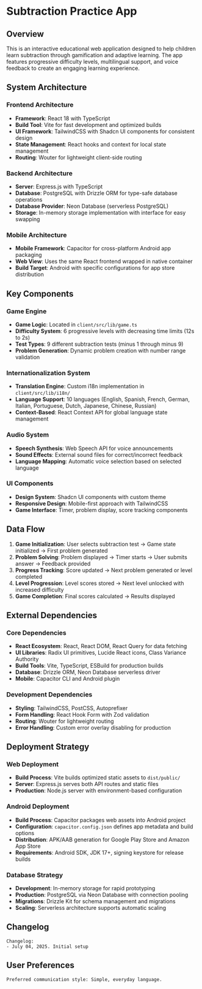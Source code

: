 # Subtraction Practice App

## Overview

This is an interactive educational web application designed to help children learn subtraction through gamification and adaptive learning. The app features progressive difficulty levels, multilingual support, and voice feedback to create an engaging learning experience.

## System Architecture

### Frontend Architecture
- **Framework**: React 18 with TypeScript
- **Build Tool**: Vite for fast development and optimized builds
- **UI Framework**: TailwindCSS with Shadcn UI components for consistent design
- **State Management**: React hooks and context for local state management
- **Routing**: Wouter for lightweight client-side routing

### Backend Architecture
- **Server**: Express.js with TypeScript
- **Database**: PostgreSQL with Drizzle ORM for type-safe database operations
- **Database Provider**: Neon Database (serverless PostgreSQL)
- **Storage**: In-memory storage implementation with interface for easy swapping

### Mobile Architecture
- **Mobile Framework**: Capacitor for cross-platform Android app packaging
- **Web View**: Uses the same React frontend wrapped in native container
- **Build Target**: Android with specific configurations for app store distribution

## Key Components

### Game Engine
- **Game Logic**: Located in `client/src/lib/game.ts`
- **Difficulty System**: 6 progressive levels with decreasing time limits (12s to 2s)
- **Test Types**: 9 different subtraction tests (minus 1 through minus 9)
- **Problem Generation**: Dynamic problem creation with number range validation

### Internationalization System
- **Translation Engine**: Custom i18n implementation in `client/src/lib/i18n/`
- **Language Support**: 10 languages (English, Spanish, French, German, Italian, Portuguese, Dutch, Japanese, Chinese, Russian)
- **Context-Based**: React Context API for global language state management

### Audio System
- **Speech Synthesis**: Web Speech API for voice announcements
- **Sound Effects**: External sound files for correct/incorrect feedback
- **Language Mapping**: Automatic voice selection based on selected language

### UI Components
- **Design System**: Shadcn UI components with custom theme
- **Responsive Design**: Mobile-first approach with TailwindCSS
- **Game Interface**: Timer, problem display, score tracking components

## Data Flow

1. **Game Initialization**: User selects subtraction test → Game state initialized → First problem generated
2. **Problem Solving**: Problem displayed → Timer starts → User submits answer → Feedback provided
3. **Progress Tracking**: Score updated → Next problem generated or level completed
4. **Level Progression**: Level scores stored → Next level unlocked with increased difficulty
5. **Game Completion**: Final scores calculated → Results displayed

## External Dependencies

### Core Dependencies
- **React Ecosystem**: React, React DOM, React Query for data fetching
- **UI Libraries**: Radix UI primitives, Lucide React icons, Class Variance Authority
- **Build Tools**: Vite, TypeScript, ESBuild for production builds
- **Database**: Drizzle ORM, Neon Database serverless driver
- **Mobile**: Capacitor CLI and Android plugin

### Development Dependencies
- **Styling**: TailwindCSS, PostCSS, Autoprefixer
- **Form Handling**: React Hook Form with Zod validation
- **Routing**: Wouter for lightweight routing
- **Error Handling**: Custom error overlay disabling for production

## Deployment Strategy

### Web Deployment
- **Build Process**: Vite builds optimized static assets to `dist/public/`
- **Server**: Express.js serves both API routes and static files
- **Production**: Node.js server with environment-based configuration

### Android Deployment
- **Build Process**: Capacitor packages web assets into Android project
- **Configuration**: `capacitor.config.json` defines app metadata and build options
- **Distribution**: APK/AAB generation for Google Play Store and Amazon App Store
- **Requirements**: Android SDK, JDK 17+, signing keystore for release builds

### Database Strategy
- **Development**: In-memory storage for rapid prototyping
- **Production**: PostgreSQL via Neon Database with connection pooling
- **Migrations**: Drizzle Kit for schema management and migrations
- **Scaling**: Serverless architecture supports automatic scaling

## Changelog

```
Changelog:
- July 04, 2025. Initial setup
```

## User Preferences

```
Preferred communication style: Simple, everyday language.
```